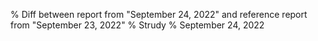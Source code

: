 % Diff between report from "September 24, 2022" and reference report from "September 23, 2022"
% Strudy
% September 24, 2022


